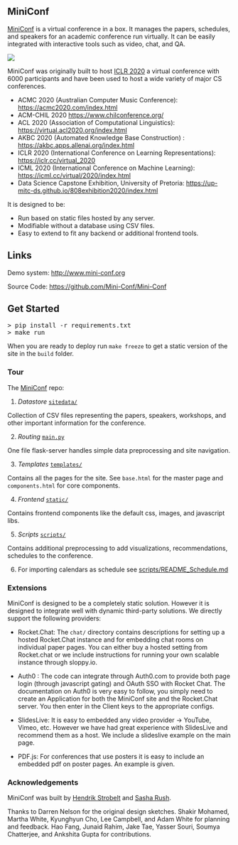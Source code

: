 ## MiniConf

<a href="https://mini-conf.github.io/index.html">MiniConf</a> is a virtual conference in a box. It manages the papers, schedules, and speakers for an academic conference run virtually. It can be easily integrated with interactive tools such as video, chat, and QA.

<img src="https://raw.githubusercontent.com/Mini-Conf/Mini-Conf/master/miniconf.gif">

MiniConf was originally built to host <a href="https://iclr.cc/virtual_2020">ICLR 2020</a> a virtual conference with 6000 participants and have been used to host a wide variety of major CS conferences.

* ACMC 2020 (Australian Computer Music Conference): https://acmc2020.com/index.html
* ACM-CHIL 2020 https://www.chilconference.org/
* ACL 2020 (Association of Computational Linguistics): https://virtual.acl2020.org/index.html
* AKBC 2020 (Automated Knowledge Base Construction) : https://akbc.apps.allenai.org/index.html
* ICLR 2020 (International Conference on Learning Representations): https://iclr.cc/virtual_2020
* ICML 2020 (International Conference on Machine Learning): https://icml.cc/virtual/2020/index.html
* Data Science Capstone Exhibition, University of Pretoria: https://up-mitc-ds.github.io/808exhibition2020/index.html

It is designed to be:

* Run based on static files hosted by any server. 
* Modifiable without a database using CSV files.
* Easy to extend to fit any backend or additional frontend tools. 

## Links
Demo system: <a href='http://www.mini-conf.org'> http://www.mini-conf.org</a>

Source Code: <a href='https://github.com/Mini-Conf/Mini-Conf'> https://github.com/Mini-Conf/Mini-Conf</a>

## Get Started

<pre>
> pip install -r requirements.txt
> make run
</pre>

When you are ready to deploy run `make freeze` to get a static version of the site in the `build` folder. 


### Tour

The <a href="https://github.com/Mini-Conf/Mini-Conf">MiniConf</a> repo:

1) *Datastore* <a href="https://github.com/Mini-Conf/Mini-Conf/tree/master/sitedata">`sitedata/`</a>

Collection of CSV files representing the papers, speakers, workshops, and other important information for the conference.

2) *Routing* <a href="https://github.com/Mini-Conf/Mini-Conf/tree/master/main.py">`main.py`</a>

One file flask-server handles simple data preprocessing and site navigation. 

3) *Templates* <a href="https://github.com/Mini-Conf/Mini-Conf/tree/master/templates">`templates/`</a>

Contains all the pages for the site. See `base.html` for the master page and `components.html` for core components.

4) *Frontend* <a href="https://github.com/Mini-Conf/Mini-Conf/tree/master/static">`static/`</a>

Contains frontend components like the default css, images, and javascript libs.

5) *Scripts* <a href="https://github.com/Mini-Conf/Mini-Conf/tree/master/scripts">`scripts/`</a>

Contains additional preprocessing to add visualizations, recommendations, schedules to the conference. 

6) For importing calendars as schedule see [scripts/README_Schedule.md](https://github.com/Mini-Conf/Mini-Conf/blob/master/scripts/README_Schedule.md)

### Extensions

MiniConf is designed to be a completely static solution. However it is designed to integrate well with dynamic third-party solutions. We directly support the following providers: 

* Rocket.Chat: The `chat/` directory contains descriptions for setting up a hosted Rocket.Chat instance and for embedding chat rooms on individual paper pages. You can either buy a hosted setting from Rocket.chat or we include instructions for running your own scalable instance through sloppy.io. 

* Auth0 : The code can integrate through Auth0.com to provide both page login (through javascript gating) and OAuth SSO with Rocket Chat. The documentation on Auth0 is very easy to follow, you simply need to create an Application for both the MiniConf site and the Rocket.Chat server. You then enter in the Client keys to the appropriate configs. 

* SlidesLive: It is easy to embedded any video provider -> YouTube, Vimeo, etc. However we have had great experience with SlidesLive and recommend them as a host. We include a slideslive example on the main page. 

* PDF.js: For conferences that use posters it is easy to include an embedded pdf on poster pages. An example is given. 


### Acknowledgements

MiniConf was built by [Hendrik Strobelt](http://twitter.com/hen_str) and [Sasha Rush](http://twitter.com/srush_nlp).

Thanks to Darren Nelson for the original design sketches. Shakir Mohamed, Martha White, Kyunghyun Cho, Lee Campbell, and Adam White for planning and feedback. Hao Fang, Junaid Rahim, Jake Tae, Yasser Souri, Soumya Chatterjee, and Ankshita Gupta for contributions. 




